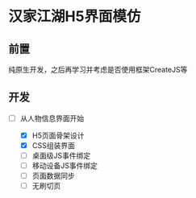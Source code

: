# 汉家江湖H5界面模仿

## 前置

  纯原生开发，之后再学习并考虑是否使用框架CreateJS等

## 开发

- [ ] 从人物信息界面开始

  - [x] H5页面骨架设计
  - [x] CSS组装界面
  - [ ] 桌面级JS事件绑定
  - [ ] 移动设备JS事件绑定
  - [ ] 页面数据同步
  - [ ] 无刷切页